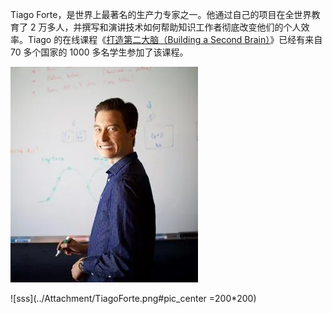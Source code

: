 Tiago Forte，是世界上最著名的生产力专家之一。他通过自己的项目在全世界教育了 2 万多人，并撰写和演讲技术如何帮助知识工作者彻底改变他们的个人效率。Tiago 的在线课程《[打造第二大脑（Building a Second Brain）](https://www.buildingasecondbrain.com/)》已经有来自 70 多个国家的 1000 多名学生参加了该课程。

<img src="../Attachment/TiagoForte.jpg">


![sss](../Attachment/TiagoForte.png#pic_center  =200*200)

